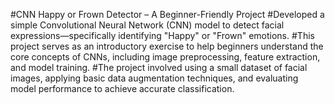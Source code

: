 #CNN Happy or Frown Detector – A Beginner-Friendly Project
#Developed a simple Convolutional Neural Network (CNN) model to detect facial expressions—specifically identifying "Happy" or "Frown" emotions. 
#This project serves as an introductory exercise to help beginners understand the core concepts of CNNs, including image preprocessing, feature extraction, and model training. 
#The project involved using a small dataset of facial images, applying basic data augmentation techniques, and evaluating model performance to achieve accurate classification.




